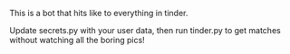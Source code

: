 This is a bot that hits like to everything in tinder.

Update secrets.py with your user data, then run tinder.py to get matches without watching all the boring pics!
